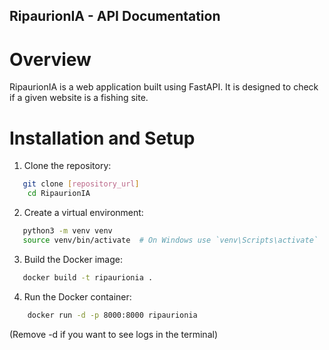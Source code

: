 ## RipaurionIA - API Documentation

# Overview

RipaurionIA is a web application built using FastAPI. It is designed to check if a given website is a fishing site.

# Installation and Setup

1. Clone the repository:
```bash
   git clone [repository_url]
    cd RipaurionIA
```
2. Create a virtual environment:
```bash
   python3 -m venv venv
   source venv/bin/activate  # On Windows use `venv\Scripts\activate`
```
3. Build the Docker image:
```bash
   docker build -t ripaurionia .
```
4. Run the Docker container:
```bash
    docker run -d -p 8000:8000 ripaurionia
```
(Remove -d if you want to see logs in the terminal) 
